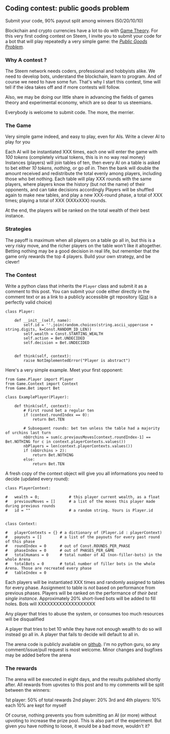 ## Coding contest: public goods problem

Submit your code, 90% payout split among winners (50/20/10/10)

Blockchain and crypto currencies have a lot to do with [Game Theory](https://en.wikipedia.org/wiki/Game_theory). For this very first coding contest on Steem, I invite you to submit your code for a bot that will play repeatedly a very simple game: the [*Public Goods Problem*](https://en.wikipedia.org/wiki/Public_goods_game). 

### Why A contest ?

The Steem network needs coders, professional and hobbyists alike. We need to develop bots, understand the blockchain, learn to program. And of course we need to have some fun. That's why I start this contest, time will tell if the idea takes off and if more contests will follow.

Also, we may be doing our little share in advancing the fields of games theory and experimental economy, which are so dear to us steemians.

Everybody is welcome to submit code. The more, the merrier.


### The Game

Very simple game indeed, and easy to play, even for AIs. Write a clever AI to play for you

Each AI will be instantiated XXX times, each one will enter the game with *100 tokens* (completely virtual tokens, this is in no way real money)
Instances (players) will join tables of ten, then every AI on a table is asked to bet either *10 tokens*, *nothing*, or go *all in*. Then the bank will double the amount received and redistribute the total evenly among players, including those who bet nothing. 
Each table will play XXX rounds with the same players, where players know the history (but not the name) of their opponents, and can take decisions accordingly 
Players will be shuffled again to make new tables, and play a new XXX-round phase, a total of XXX times; playing a total of XXX (XXXxXXX) rounds.

At the end, the players will be ranked on the total wealth of their best instance.


### Strategies

The payoff is maximum when all players on a table go all in, but this is a very risky move, and the richer players on the table won't like it altogether. Betting nothing may be a good decision in real life, but remember that the game only rewards the top 4 players. Build your own strategy, and be clever!


### The Contest

Write a python class that inherits the `Player` class and submit it as a comment to this post. You can submit your code either directly in the comment text or as a link to a publicly accessible git repository ([Gist](gist.github.com) is a perfectly valid choice)

```
class Player:
	
	def __init__(self, name):
		self.id = ''.join(random.choices(string.ascii_uppercase + string.digits, k=Const.RANDOM_ID_LEN))
		self.wealth = Const.STARTING_WEALTH
		self.action = Bet.UNDECIDED
		self.decision = Bet.UNDECIDED


	def think(self, context):
		raise NotImplementedError("Player is abstract")

```

Here's a very simple example. Meet your first opponent:

```
from Game.Player import Player
from Game.Context import Context
from Game.Bet import Bet

class ExamplePlayer(Player):

	def think(self, context):
		# First round bet a regular ten
		if (context.roundIndex == 0):
			return Bet.TEN

		# Subsequent rounds: bet ten unless the table had a majority of urchins last turn
		nbUrchins = sum(c.previousMoves[context.roundIndex-1] == Bet.NOTHING for c in context.playerContexts.values())
		nbPlayers = len(context.playerContexts.values())
		if (nbUrchins > 2):
			return Bet.NOTHING
		else:
			return Bet.TEN

```

A fresh copy of the context object will give you all informations you need to decide (updated every round):

``` 
class PlayerContext:

#	wealth = 0;				# this player current wealth, as a float
#	previousMoves = []		# a list of the moves this player made during previous rounds
#	id = ""					# a random string. Yours is Player.id


class Context:

#	playerContexts = {} # a dictionary of (Player.id : playerContext)
#   payouts = []		# a list of the payouts for every past round of this phase
#	roundIndex = 0		# out of Const.ROUNDS_PER_PHASE
#	phaseIndex = 0		# out of PHASES_PER_GAME
#	totalHumans = 0		# total number of AI (non-filler-bots) in the whole Arena
# 	totalBots = 0		# total number of filler bots in the whole Arena. Those are recreated every phase
#	tableIndex = 0		
```


Each players will be instantiated XXX times and randomly assigned to tables for every phase. Assignment to table is *not* based on performance from previous phases. Players will be ranked on the performance of *their best single instance*. Approximately 20% short-lived bots will be added to fill holes. Bots will XXXXXXXXXXXXXXXXXXX

Any player that tries to abuse the system, or consumes too much resources will be disqualified

A player that tries to bet 10 while they have not enough wealth to do so will instead go all in. A player that fails to decide will default to all in.

The arena code is publicly available on [github](https://github.com/steemian/publicGood). I'm no python guru, so any comment/issue/pull request is most welcome. Minor changes and bugfixes may be added before the arena

### The rewards

The arena will be executed in eight days, and the results published shortly after. All rewards from upvotes to this post and to my comments will be split between the winners:

1st player: 50% of total rewards
2nd player: 20%
3rd and 4th players: 10% each
10% are kept for myself

Of course, nothing prevents you from submitting an AI (or more) without upvoting to increase the prize pool. This is also part of the experiment. But given you have nothing to loose, it would be a bad move, wouldn't it?






